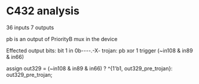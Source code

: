 # C432 analysis

36 inputs
7 outputs

pb is an output of PriorityB mux in the device

Effected output bits: bit 1 in 0b----.-X-
trojan: pb xor 1
trigger (~in108 & in89 & in66)

assign out329 = (~in108 & in89 & in66) ? ^{1'b1, out329_pre_trojan}: out329_pre_trojan;  
